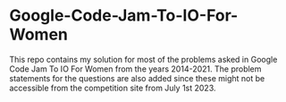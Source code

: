 # Google-Code-Jam-To-IO-For-Women

This repo contains my solution for most of the problems asked in Google Code Jam To IO For Women from the years 2014-2021. The problem statements for the questions are also  added since these might not be accessible from the competition site from July 1st 2023.